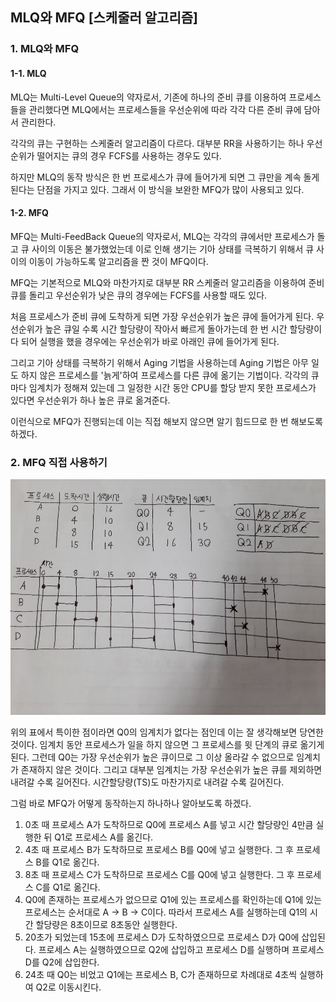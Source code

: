 ## MLQ와 MFQ [스케줄러 알고리즘]

### 1. MLQ와 MFQ

#### 1-1. MLQ

MLQ는 Multi-Level Queue의 약자로서,
기존에 하나의 준비 큐를 이용하여 프로세스들을 관리했다면
MLQ에서는 프로세스들을 우선순위에 따라 각각 다른 준비 큐에 담아서 관리한다.

각각의 큐는 구현하는 스케줄러 알고리즘이 다르다.
대부분 RR을 사용하기는 하나 우선순위가 떨어지는 큐의 경우 FCFS를 사용하는 경우도 있다.

하지만 MLQ의 동작 방식은 한 번 프로세스가 큐에 들어가게 되면 그 큐만을 계속 돌게 된다는 단점을 가지고 있다.
그래서 이 방식을 보완한 MFQ가 많이 사용되고 있다.

#### 1-2. MFQ

MFQ는 Multi-FeedBack Queue의 약자로서,
MLQ는 각각의 큐에서만 프로세스가 돌고 큐 사이의 이동은 불가했었는데
이로 인해 생기는 기아 상태를 극복하기 위해서 큐 사이의 이동이 가능하도록 알고리즘을 짠 것이 MFQ이다.

MFQ는 기본적으로 MLQ와 마찬가지로 대부분 RR 스케줄러 알고리즘을 이용하여 준비 큐를 돌리고
우선순위가 낮은 큐의 경우에는 FCFS를 사용할 때도 있다.

처음 프로세스가 준비 큐에 도착하게 되면 가장 우선순위가 높은 큐에 들어가게 된다.
우선순위가 높은 큐일 수록 시간 할당량이 작아서 빠르게 돌아가는데
한 번 시간 할당량이 다 되어 실행을 했을 경우에는 우선순위가 바로 아래인 큐에 들어가게 된다.

그리고 기아 상태를 극복하기 위해서 Aging 기법을 사용하는데
Aging 기법은 아무 일도 하지 않은 프로세스를 '늙게'하여 프로세스를 다른 큐에 옮기는 기법이다.
각각의 큐마다 임계치가 정해져 있는데 그 일정한 시간 동안 CPU를 할당 받지 못한 프로세스가 있다면
우선순위가 하나 높은 큐로 옮겨준다.

이런식으로 MFQ가 진행되는데 이는 직접 해보지 않으면 알기 힘드므로
한 번 해보도록 하겠다.

### 2. MFQ 직접 사용하기

![OS_Study_Image9](./img/OS_Study_Image9.jpg)

위의 표에서 특이한 점이라면 Q0의 임계치가 없다는 점인데
이는 잘 생각해보면 당연한 것이다.
임계치 동안 프로세스가 일을 하지 않으면 그 프로세스를 윗 단계의 큐로 옮기게 된다.
그런데 Q0는 가장 우선순위가 높은 큐이므로 그 이상 올라갈 수 없으므로 임계치가 존재하지 않은 것이다.
그리고 대부분 임계치는 가장 우선순위가 높은 큐를 제외하면 내려갈 수록 길어진다.
시간할당량(TS)도 마찬가지로 내려갈 수록 길어진다.

그럼 바로 MFQ가 어떻게 동작하는지 하나하나 알아보도록 하겠다.

1.  0초 때 프로세스 A가 도착하므로 Q0에 프로세스 A를 넣고 시간 할당량인 4만큼 실행한 뒤
    Q1로 프로세스 A를 옮긴다.
2.  4초 때 프로세스 B가 도착하므로 프로세스 B를 Q0에 넣고 실행한다. 그 후 프로세스 B를 Q1로 옮긴다.
3.  8초 때 프로세스 C가 도착하므로 프로세스 C를 Q0에 넣고 실행한다. 그 후 프로세스 C를 Q1로 옮긴다.
4.  Q0에 존재하는 프로세스가 없으므로 Q1에 있는 프로세스를 확인하는데
    Q1에 있는 프로세스는 순서대로 A -> B -> C이다.
    따라서 프로세스 A를 실행하는데 Q1의 시간 할당량은 8초이므로 8초동안 실행한다.
5.  20초가 되었는데 15초에 프로세스 D가 도착하였으므로 프로세스 D가 Q0에 삽입된다.
    프로세스 A는 실행하였으므로 Q2에 삽입하고 프로세스 D를 실행하며
    프로세스 D를 Q2에 삽입한다.
6.  24초 때 Q0는 비었고 Q1에는 프로세스 B, C가 존재하므로 차례대로 4초씩 실행하여 Q2로 이동시킨다.
